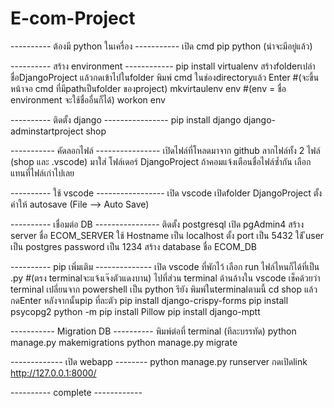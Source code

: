 # E-com-Project


---------- ต้องมี python ในเครื่อง -----------
เปิด cmd
pip python (น่าจะมีอยู่แล้ว)


---------- สร้าง environment ------------
pip install virtualenv
สร้างfolderเปล่าชื่อDjangoProject แล้วกดเข้าไปในfolder
พิมพ์ cmd ในช่องdirectoryแล้ว Enter   #(จะขึ้นหน้าจอ cmd ที่มีpathเป็นfolder ของproject)
mkvirtaulenv env    #(env = ชื่อ environment จะใช้ชื่ออื่นก็ได้)
workon env

---------- ติดตั้ง django ----------------
pip install django
django-adminstartproject shop


----------- คัดลอกไฟล์ ----------------
เปิดไฟล์ที่โหลดมาจาก github
ลากไฟล์ทั้ง 2 ไฟล์ (shop และ .vscode) มาใส่ โฟล์เดอร์ DjangoProject
ถ้าคอมแจ้งเตือนชื่อไฟล์ซ้ำกัน เลือกแทนที่ไฟล์เก่าไปเลย

---------- ใช้ vscode -----------------
เปิด vscode 
เปิดfolder DjangoProject
ตั้งค่าให้ autosave (File --> Auto Save)

---------- เชื่อมต่อ DB ----------------
ติดตั้ง postgresql
เปิด pgAdmin4
สร้าง server ชื่อ ECOM_SERVER
ใช้ Hostname เป็น localhost
ตั้ง port เป็น 5432
ใช้ ีuser เป็น postgres
password เป็น 1234
สร้าง database ชื่อ ECOM_DB

---------- pip เพิ่มเติม --------------
เปิด vscode ที่พักไว้
เลือก run ไฟล์ไหนก็ได้ที่เป็น .py  #(ตรง terminalจะแจ้งเจ๊งตัวแดงบาน)
ไปที่ส่วน terminal ด้านล้างใน vscode
เช็คด้วยว่า terminal เปลี่ยนจาก powershell เป็น python รึยัง
พิมพ์ในterminalตามนี้
cd shop    แล้วกดEnter
หลังจากนั้นpip ที่ละตัว
pip install django-crispy-forms
pip install psycopg2
python -m pip install Pillow
pip install django-mptt


----------- Migration DB ----------
พิมพ์ต่อที่ terminal (ทีละบรรทัด)
python manage.py makemigrations
python manage.py migrate


------------- เปิด webapp --------
python manage.py runserver
กดเปิดlink http://127.0.0.1:8000/


---------- complete ------------



